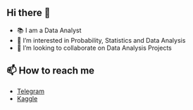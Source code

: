 ## **Hi there** 👋
- :books: I am a Data Analyst
- 👀 I’m interested in Probability, Statistics and Data Analysis
- 💞️ I’m looking to collaborate on Data Analysis Projects
## 📫 How to reach me 
- [Telegram](https://t.me/mr_ghostwriter)
- [Kaggle](https://www.kaggle.com/maksimlansky)

<!---
mr-ghostwriter/mr-ghostwriter is a ✨ special ✨ repository because its `README.md` (this file) appears on your GitHub profile.
You can click the Preview link to take a look at your changes.
--->
